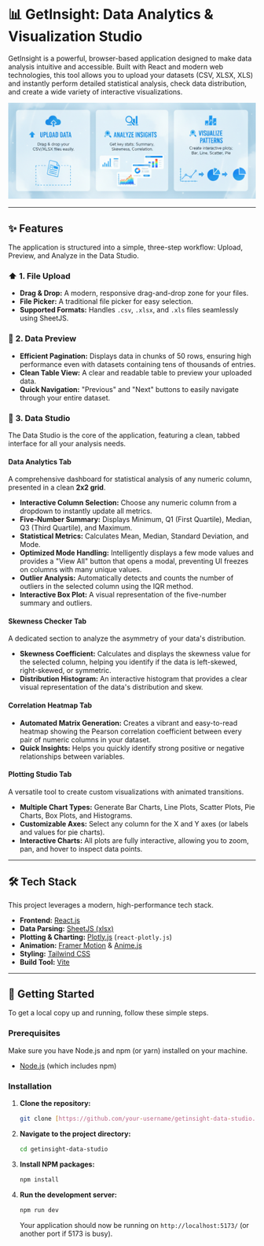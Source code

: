 # 📊 GetInsight: Data Analytics & Visualization Studio

GetInsight is a powerful, browser-based application designed to make data analysis intuitive and accessible. Built with React and modern web technologies, this tool allows you to upload your datasets (CSV, XLSX, XLS) and instantly perform detailed statistical analysis, check data distribution, and create a wide variety of interactive visualizations.

![Upload -> Analyze -> Visualize](./public/workflow.png)

---

## ✨ Features

The application is structured into a simple, three-step workflow: Upload, Preview, and Analyze in the Data Studio.

### ⬆️ **1. File Upload**
* **Drag & Drop:** A modern, responsive drag-and-drop zone for your files.
* **File Picker:** A traditional file picker for easy selection.
* **Supported Formats:** Handles `.csv`, `.xlsx`, and `.xls` files seamlessly using SheetJS.

### 📄 **2. Data Preview**
* **Efficient Pagination:** Displays data in chunks of 50 rows, ensuring high performance even with datasets containing tens of thousands of entries.
* **Clean Table View:** A clear and readable table to preview your uploaded data.
* **Quick Navigation:** "Previous" and "Next" buttons to easily navigate through your entire dataset.

### 🔬 **3. Data Studio**
The Data Studio is the core of the application, featuring a clean, tabbed interface for all your analysis needs.

#### **Data Analytics Tab**
A comprehensive dashboard for statistical analysis of any numeric column, presented in a clean **2x2 grid**.
* **Interactive Column Selection:** Choose any numeric column from a dropdown to instantly update all metrics.
* **Five-Number Summary:** Displays Minimum, Q1 (First Quartile), Median, Q3 (Third Quartile), and Maximum.
* **Statistical Metrics:** Calculates Mean, Median, Standard Deviation, and Mode.
* **Optimized Mode Handling:** Intelligently displays a few mode values and provides a "View All" button that opens a modal, preventing UI freezes on columns with many unique values.
* **Outlier Analysis:** Automatically detects and counts the number of outliers in the selected column using the IQR method.
* **Interactive Box Plot:** A visual representation of the five-number summary and outliers.

#### **Skewness Checker Tab**
A dedicated section to analyze the asymmetry of your data's distribution.
* **Skewness Coefficient:** Calculates and displays the skewness value for the selected column, helping you identify if the data is left-skewed, right-skewed, or symmetric.
* **Distribution Histogram:** An interactive histogram that provides a clear visual representation of the data's distribution and skew.

#### **Correlation Heatmap Tab**
* **Automated Matrix Generation:** Creates a vibrant and easy-to-read heatmap showing the Pearson correlation coefficient between every pair of numeric columns in your dataset.
* **Quick Insights:** Helps you quickly identify strong positive or negative relationships between variables.

#### **Plotting Studio Tab**
A versatile tool to create custom visualizations with animated transitions.
* **Multiple Chart Types:** Generate Bar Charts, Line Plots, Scatter Plots, Pie Charts, Box Plots, and Histograms.
* **Customizable Axes:** Select any column for the X and Y axes (or labels and values for pie charts).
* **Interactive Charts:** All plots are fully interactive, allowing you to zoom, pan, and hover to inspect data points.

---

## 🛠️ Tech Stack

This project leverages a modern, high-performance tech stack.

* **Frontend:** [React.js](https://reactjs.org/)
* **Data Parsing:** [SheetJS (xlsx)](https://sheetjs.com/)
* **Plotting & Charting:** [Plotly.js](https://plotly.com/javascript/) (`react-plotly.js`)
* **Animation:** [Framer Motion](https://www.framer.com/motion/) & [Anime.js](https://animejs.com/)
* **Styling:** [Tailwind CSS](https://tailwindcss.com/)
* **Build Tool:** [Vite](https://vitejs.dev/)

---

## 🚀 Getting Started

To get a local copy up and running, follow these simple steps.

### Prerequisites

Make sure you have Node.js and npm (or yarn) installed on your machine.
* [Node.js](https://nodejs.org/) (which includes npm)

### Installation

1.  **Clone the repository:**
    ```sh
    git clone [https://github.com/your-username/getinsight-data-studio.git](https://github.com/your-username/getinsight-data-studio.git)
    ```
2.  **Navigate to the project directory:**
    ```sh
    cd getinsight-data-studio
    ```
3.  **Install NPM packages:**
    ```sh
    npm install
    ```
4.  **Run the development server:**
    ```sh
    npm run dev
    ```
    Your application should now be running on `http://localhost:5173/` (or another port if 5173 is busy).